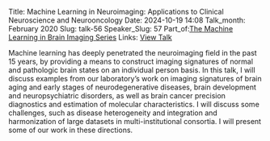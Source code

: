 Title: Machine Learning in Neuroimaging: Applications to Clinical Neuroscience and Neurooncology
Date: 2024-10-19 14:08
Talk_month: February 2020
Slug: talk-56
Speaker_Slug: 57
Part_of:[The Machine Learning in Brain Imaging Series](/series)
Links: [View Talk](https://www.youtube.com/watch?v=4NgPogodGzA&ab_channel=NIMHCenterforMultimodalNeuroimaging)

Machine learning has deeply penetrated the neuroimaging field in the past 15 years, by providing a means to construct imaging signatures of normal and pathologic brain states on an individual person basis. In this talk, I will discuss examples from our laboratory’s work on imaging signatures of brain aging and early stages of neurodegenerative diseases, brain development and neuropsychiatric disorders, as well as brain cancer precision diagnostics and estimation of molecular characteristics. I will discuss some challenges, such as disease heterogeneity and integration and harmonization of large datasets in multi-institutional consortia. I will present some of our work in these directions.

